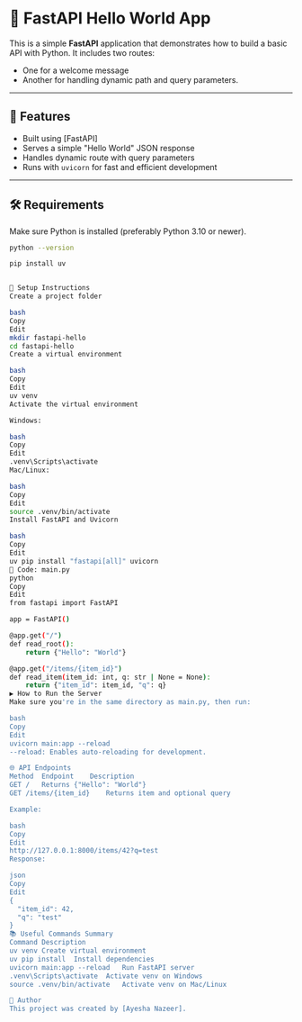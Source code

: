   # 🚀 FastAPI Hello World App

This is a simple **FastAPI** application that demonstrates how to build a basic API with Python. It includes two routes:  
- One for a welcome message  
- Another for handling dynamic path and query parameters.

---

## 📌 Features

- Built using [FastAPI]
- Serves a simple "Hello World" JSON response
- Handles dynamic route with query parameters
- Runs with `uvicorn` for fast and efficient development

---

## 🛠️ Requirements

Make sure Python is installed (preferably Python 3.10 or newer).

```bash
python --version

pip install uv


📁 Setup Instructions
Create a project folder

bash
Copy
Edit
mkdir fastapi-hello
cd fastapi-hello
Create a virtual environment

bash
Copy
Edit
uv venv
Activate the virtual environment

Windows:

bash
Copy
Edit
.venv\Scripts\activate
Mac/Linux:

bash
Copy
Edit
source .venv/bin/activate
Install FastAPI and Uvicorn

bash
Copy
Edit
uv pip install "fastapi[all]" uvicorn
📄 Code: main.py
python
Copy
Edit
from fastapi import FastAPI

app = FastAPI()

@app.get("/")
def read_root():
    return {"Hello": "World"}

@app.get("/items/{item_id}")
def read_item(item_id: int, q: str | None = None):
    return {"item_id": item_id, "q": q}
▶️ How to Run the Server
Make sure you're in the same directory as main.py, then run:

bash
Copy
Edit
uvicorn main:app --reload
--reload: Enables auto-reloading for development.

🌐 API Endpoints
Method	Endpoint	Description
GET	/	Returns {"Hello": "World"}
GET	/items/{item_id}	Returns item and optional query

Example:

bash
Copy
Edit
http://127.0.0.1:8000/items/42?q=test
Response:

json
Copy
Edit
{
  "item_id": 42,
  "q": "test"
}
📚 Useful Commands Summary
Command	Description
uv venv	Create virtual environment
uv pip install	Install dependencies
uvicorn main:app --reload	Run FastAPI server
.venv\Scripts\activate	Activate venv on Windows
source .venv/bin/activate	Activate venv on Mac/Linux

🧠 Author
This project was created by [Ayesha Nazeer].

